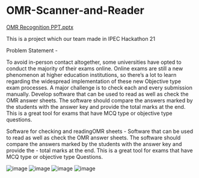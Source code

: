 # OMR-Scanner-and-Reader
[OMR Recognition PPT.pptx](https://github.com/harshgupta28/OMR-Scanner-and-Reader/files/6720281/OMR.Recognition.PPT.pptx)

This is a project which our team made in IPEC Hackathon 21

Problem Statement -

  To avoid in-person contact altogether, some universities have opted to conduct the majority of their exams online. Online exams are still a new phenomenon at higher education     institutions, so there’s a lot to learn regarding the widespread implementation of these new Objective type exam processes. A major challenge is to check each and every
  submission manually.
                      Develop software that can be used to read as well as check the OMR answer sheets. The software should compare the answers marked by the students with the
  answer key and provide the total marks at the end. This is a great tool for exams that have MCQ type or objective type questions.
                      
  Software for checking and readingOMR sheets - 
  Software that can be used to read as well as check the OMR answer sheets. The software should compare the answers marked by the students with the answer key and provide the    -   total marks at the end. This is a great tool for exams that have MCQ type or objective type Questions.
  
  ![image](https://user-images.githubusercontent.com/57215117/124385159-40113d00-dcf2-11eb-90f7-d2d65cea4da4.png)
  ![image](https://user-images.githubusercontent.com/57215117/124385313-a4340100-dcf2-11eb-9a60-a9cebbf8786b.png)
![image](https://user-images.githubusercontent.com/57215117/124385356-c168cf80-dcf2-11eb-88bb-e2a74927ddcc.png)
![image](https://user-images.githubusercontent.com/57215117/124385337-b3b34a00-dcf2-11eb-970a-21ef6c8e5201.png)


  
  


